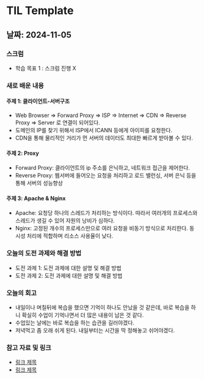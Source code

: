 # TIL Template

## 날짜: 2024-11-05

### 스크럼
- 학습 목표 1 : 스크럼 진행 X

### 새로 배운 내용
#### 주제 1: 클라이언트-서버구조
- Web Browser => Forward Proxy => ISP => Internet => CDN => Reverse Proxy => Server 로 연결이 되어있다.
- 도메인의 IP를 찾기 위해서 ISP에서 ICANN 등에게 아이피를 요청한다.
- CDN을 통해 물리적인 거리가 먼 서버의 데이터도 최대한 빠르게 받아볼 수 있다.

#### 주제 2: Proxy
- Forward Proxy: 클라이언트의 ip 주소를 은닉하고, 네트워크 접근을 제어한다.
- Reverse Proxy: 웹서버에 들어오는 요청을 처리하고 로드 밸런싱, 서버 은닉 등을 통해 서버의 성능향상

#### 주제 3: Apache & Nginx
- Apache: 요청당 하나의 스레드가 처리하는 방식이다. 따라서 여러개의 프로세스와 스레드가 생길 수 있어 자원의 낭비가 심하다.
- Nginx: 고정된 개수의 프로세스만으로 여러 요청을 비동기 방식으로 처리한다. 동시성 처리에 적합하며 리소스 사용율이 낮다.

### 오늘의 도전 과제와 해결 방법
- 도전 과제 1: 도전 과제에 대한 설명 및 해결 방법
- 도전 과제 2: 도전 과제에 대한 설명 및 해결 방법

### 오늘의 회고
- 내일이나 며칠뒤에 복습을 했으면 기억이 하나도 안났을 것 같은데, 바로 복습을 하니 확실히 수업이 기억나면서 더 많은 내용이 남은 것 같다.
- 수업있는 날에는 바로 복습을 하는 습관을 길러야겠다.
- 저녁먹고 좀 오래 쉬게 된다. 내일부터는 시간을 딱 정해놓고 쉬어야겠다.

### 참고 자료 및 링크
- [링크 제목](URL)
- [링크 제목](URL)
